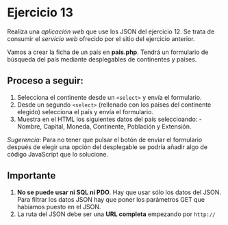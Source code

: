 Ejercicio 13
============

Realiza una *aplicación web* que use los JSON del ejercicio 12.
Se trata de consumir el *servicio web* ofrecido por el sitio del ejercicio anterior.

Vamos a crear la ficha de un país en **pais.php**.
Tendrá un formulario de búsqueda del país mediante desplegables
de continentes y países.

## Proceso a seguir:

  1. Selecciona el continente desde un `<select>` y envía el formulario.
  2. Desde un segundo `<select>` (rellenado con los países del continente elegido) selecciona el país y envía el formulario.
  3. Muestra en el HTML los siguientes datos del país seleccioando:
    - Nombre, Capital, Moneda, Continente, Población y Extensión.

*Sugerencia:* Para no tener que pulsar el botón de enviar el formulario después de elegir una opción del desplegable se podría añadir algo de código JavaScript que lo solucione.    

## Importante

  1. **No se puede usar ni SQL ni PDO**. Hay que usar sólo los datos del JSON. Para filtrar los datos JSON hay que poner los parámetros GET que habíamos puesto en el JSON.
  2. La ruta del JSON debe ser una **URL completa** empezando por `http://`
